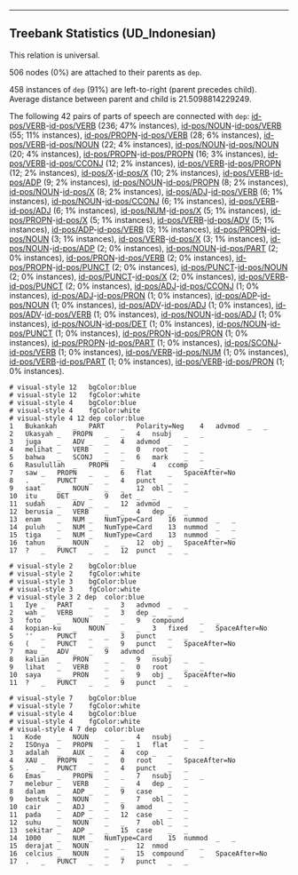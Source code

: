 

--------------------------------------------------------------------------------

## Treebank Statistics (UD_Indonesian)

This relation is universal.

506 nodes (0%) are attached to their parents as `dep`.

458 instances of `dep` (91%) are left-to-right (parent precedes child).
Average distance between parent and child is 21.5098814229249.

The following 42 pairs of parts of speech are connected with `dep`: [id-pos/VERB]()-[id-pos/VERB]() (236; 47% instances), [id-pos/NOUN]()-[id-pos/VERB]() (55; 11% instances), [id-pos/PROPN]()-[id-pos/VERB]() (28; 6% instances), [id-pos/VERB]()-[id-pos/NOUN]() (22; 4% instances), [id-pos/NOUN]()-[id-pos/NOUN]() (20; 4% instances), [id-pos/PROPN]()-[id-pos/PROPN]() (16; 3% instances), [id-pos/VERB]()-[id-pos/CCONJ]() (12; 2% instances), [id-pos/VERB]()-[id-pos/PROPN]() (12; 2% instances), [id-pos/X]()-[id-pos/X]() (10; 2% instances), [id-pos/VERB]()-[id-pos/ADP]() (9; 2% instances), [id-pos/NOUN]()-[id-pos/PROPN]() (8; 2% instances), [id-pos/NOUN]()-[id-pos/X]() (8; 2% instances), [id-pos/ADJ]()-[id-pos/VERB]() (6; 1% instances), [id-pos/NOUN]()-[id-pos/CCONJ]() (6; 1% instances), [id-pos/VERB]()-[id-pos/ADJ]() (6; 1% instances), [id-pos/NUM]()-[id-pos/X]() (5; 1% instances), [id-pos/PROPN]()-[id-pos/X]() (5; 1% instances), [id-pos/VERB]()-[id-pos/ADV]() (5; 1% instances), [id-pos/ADP]()-[id-pos/VERB]() (3; 1% instances), [id-pos/PROPN]()-[id-pos/NOUN]() (3; 1% instances), [id-pos/VERB]()-[id-pos/X]() (3; 1% instances), [id-pos/NOUN]()-[id-pos/ADP]() (2; 0% instances), [id-pos/NOUN]()-[id-pos/PART]() (2; 0% instances), [id-pos/PRON]()-[id-pos/VERB]() (2; 0% instances), [id-pos/PROPN]()-[id-pos/PUNCT]() (2; 0% instances), [id-pos/PUNCT]()-[id-pos/NOUN]() (2; 0% instances), [id-pos/PUNCT]()-[id-pos/X]() (2; 0% instances), [id-pos/VERB]()-[id-pos/PUNCT]() (2; 0% instances), [id-pos/ADJ]()-[id-pos/CCONJ]() (1; 0% instances), [id-pos/ADJ]()-[id-pos/PRON]() (1; 0% instances), [id-pos/ADP]()-[id-pos/NOUN]() (1; 0% instances), [id-pos/ADV]()-[id-pos/ADJ]() (1; 0% instances), [id-pos/ADV]()-[id-pos/VERB]() (1; 0% instances), [id-pos/NOUN]()-[id-pos/ADJ]() (1; 0% instances), [id-pos/NOUN]()-[id-pos/DET]() (1; 0% instances), [id-pos/NOUN]()-[id-pos/PUNCT]() (1; 0% instances), [id-pos/PRON]()-[id-pos/PRON]() (1; 0% instances), [id-pos/PROPN]()-[id-pos/PART]() (1; 0% instances), [id-pos/SCONJ]()-[id-pos/VERB]() (1; 0% instances), [id-pos/VERB]()-[id-pos/NUM]() (1; 0% instances), [id-pos/VERB]()-[id-pos/PART]() (1; 0% instances), [id-pos/VERB]()-[id-pos/PRON]() (1; 0% instances).


~~~ conllu
# visual-style 12	bgColor:blue
# visual-style 12	fgColor:white
# visual-style 4	bgColor:blue
# visual-style 4	fgColor:white
# visual-style 4 12 dep	color:blue
1	Bukankah	_	PART	_	Polarity=Neg	4	advmod	_	_
2	Ukasyah	_	PROPN	_	_	4	nsubj	_	_
3	juga	_	ADV	_	_	4	advmod	_	_
4	melihat	_	VERB	_	_	0	root	_	_
5	bahwa	_	SCONJ	_	_	6	mark	_	_
6	Rasulullah	_	PROPN	_	_	4	ccomp	_	_
7	saw	_	PROPN	_	_	6	flat	_	SpaceAfter=No
8	.	_	PUNCT	_	_	4	punct	_	_
9	saat	_	NOUN	_	_	12	obl	_	_
10	itu	_	DET	_	_	9	det	_	_
11	sudah	_	ADV	_	_	12	advmod	_	_
12	berusia	_	VERB	_	_	4	dep	_	_
13	enam	_	NUM	_	NumType=Card	16	nummod	_	_
14	puluh	_	NUM	_	NumType=Card	13	nummod	_	_
15	tiga	_	NUM	_	NumType=Card	13	nummod	_	_
16	tahun	_	NOUN	_	_	12	obj	_	SpaceAfter=No
17	?	_	PUNCT	_	_	12	punct	_	_

~~~


~~~ conllu
# visual-style 2	bgColor:blue
# visual-style 2	fgColor:white
# visual-style 3	bgColor:blue
# visual-style 3	fgColor:white
# visual-style 3 2 dep	color:blue
1	Iye	_	PART	_	_	3	advmod	_	_
2	wah	_	VERB	_	_	3	dep	_	_
3	foto	_	NOUN	_	_	9	compound	_	_
4	kopian-ku	_	NOUN	_	_	3	fixed	_	SpaceAfter=No
5	''	_	PUNCT	_	_	3	punct	_	_
6	(	_	PUNCT	_	_	9	punct	_	SpaceAfter=No
7	mau	_	ADV	_	_	9	advmod	_	_
8	kalian	_	PRON	_	_	9	nsubj	_	_
9	lihat	_	VERB	_	_	0	root	_	_
10	saya	_	PRON	_	_	9	obj	_	SpaceAfter=No
11	?	_	PUNCT	_	_	9	punct	_	_

~~~


~~~ conllu
# visual-style 7	bgColor:blue
# visual-style 7	fgColor:white
# visual-style 4	bgColor:blue
# visual-style 4	fgColor:white
# visual-style 4 7 dep	color:blue
1	Kode	_	NOUN	_	_	4	nsubj	_	_
2	ISOnya	_	PROPN	_	_	1	flat	_	_
3	adalah	_	AUX	_	_	4	cop	_	_
4	XAU	_	PROPN	_	_	0	root	_	SpaceAfter=No
5	.	_	PUNCT	_	_	4	punct	_	_
6	Emas	_	PROPN	_	_	7	nsubj	_	_
7	melebur	_	VERB	_	_	4	dep	_	_
8	dalam	_	ADP	_	_	9	case	_	_
9	bentuk	_	NOUN	_	_	7	obl	_	_
10	cair	_	ADJ	_	_	9	amod	_	_
11	pada	_	ADP	_	_	12	case	_	_
12	suhu	_	NOUN	_	_	7	obl	_	_
13	sekitar	_	ADP	_	_	15	case	_	_
14	1000	_	NUM	_	NumType=Card	15	nummod	_	_
15	derajat	_	NOUN	_	_	12	nmod	_	_
16	celcius	_	NOUN	_	_	15	compound	_	SpaceAfter=No
17	.	_	PUNCT	_	_	7	punct	_	_

~~~


